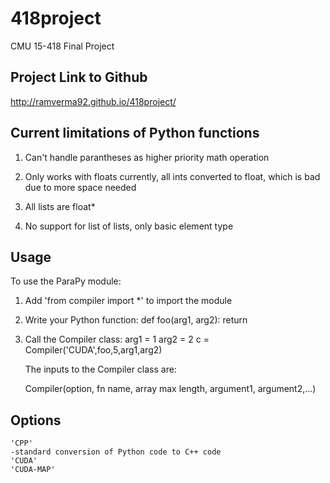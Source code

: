 # 418project
CMU 15-418 Final Project

## Project Link to Github
http://ramverma92.github.io/418project/

## Current limitations of Python functions
1) Can't handle parantheses as higher priority math operation

2) Only works with floats currently, all ints converted to float, which is bad due to more space needed

3) All lists are float*

4) No support for list of lists, only basic element type


## Usage
To use the ParaPy module:

1) Add 'from compiler import *' to import the module

2) Write your Python function:
	def foo(arg1, arg2):
	    return

3) Call the Compiler class:
	arg1 = 1
	arg2 = 2
	c = Compiler('CUDA',foo,5,arg1,arg2)

	The inputs to the Compiler class are:

	Compiler(option, fn name, array max length, argument1, argument2,...)

## Options
	'CPP'
	-standard conversion of Python code to C++ code
	'CUDA'
	'CUDA-MAP'

